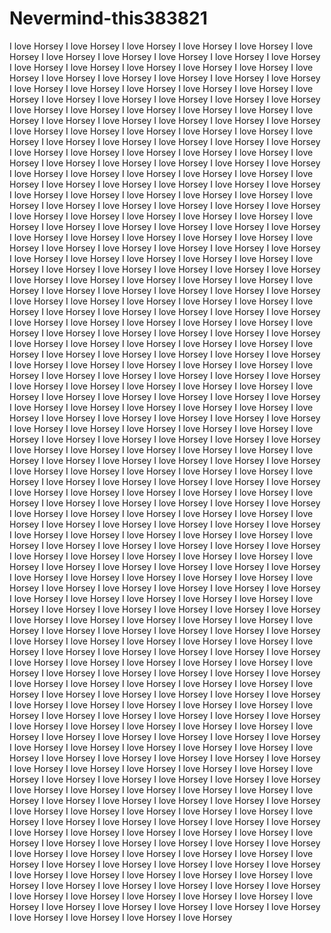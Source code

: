 # Nevermind-this383821

I love Horsey I love Horsey I love Horsey I love Horsey I love Horsey I love Horsey I love Horsey I love Horsey I love Horsey I love Horsey I love Horsey I love Horsey I love Horsey  I love Horsey I love Horsey I love Horsey I love Horsey I love Horsey I love Horsey I love Horsey I love Horsey I love Horsey I love Horsey I love Horsey I love Horsey I love Horsey  I love Horsey I love Horsey I love Horsey I love Horsey I love Horsey I love Horsey I love Horsey I love Horsey I love Horsey I love Horsey I love Horsey I love Horsey I love Horsey  I love Horsey I love Horsey I love Horsey I love Horsey I love Horsey I love Horsey I love Horsey I love Horsey I love Horsey I love Horsey I love Horsey I love Horsey I love Horsey  I love Horsey I love Horsey I love Horsey I love Horsey I love Horsey I love Horsey I love Horsey I love Horsey I love Horsey I love Horsey I love Horsey I love Horsey I love Horsey  I love Horsey I love Horsey I love Horsey I love Horsey I love Horsey I love Horsey I love Horsey I love Horsey I love Horsey I love Horsey I love Horsey I love Horsey I love Horsey  I love Horsey I love Horsey I love Horsey I love Horsey I love Horsey I love Horsey I love Horsey I love Horsey I love Horsey I love Horsey I love Horsey I love Horsey I love Horsey  I love Horsey I love Horsey I love Horsey I love Horsey I love Horsey I love Horsey I love Horsey I love Horsey I love Horsey I love Horsey I love Horsey I love Horsey I love Horsey  I love Horsey I love Horsey I love Horsey I love Horsey I love Horsey I love Horsey I love Horsey I love Horsey I love Horsey I love Horsey I love Horsey I love Horsey I love Horsey  I love Horsey I love Horsey I love Horsey I love Horsey I love Horsey I love Horsey I love Horsey I love Horsey I love Horsey I love Horsey I love Horsey I love Horsey I love Horsey  I love Horsey I love Horsey I love Horsey I love Horsey I love Horsey I love Horsey I love Horsey I love Horsey I love Horsey I love Horsey I love Horsey I love Horsey I love Horsey  I love Horsey I love Horsey I love Horsey I love Horsey I love Horsey I love Horsey I love Horsey I love Horsey I love Horsey I love Horsey I love Horsey I love Horsey I love Horsey  I love Horsey I love Horsey I love Horsey I love Horsey I love Horsey I love Horsey I love Horsey I love Horsey I love Horsey I love Horsey I love Horsey I love Horsey I love Horsey  I love Horsey I love Horsey I love Horsey I love Horsey I love Horsey I love Horsey I love Horsey I love Horsey I love Horsey I love Horsey I love Horsey I love Horsey I love Horsey  I love Horsey I love Horsey I love Horsey I love Horsey I love Horsey I love Horsey I love Horsey I love Horsey I love Horsey I love Horsey I love Horsey I love Horsey I love Horsey  I love Horsey I love Horsey I love Horsey I love Horsey I love Horsey I love Horsey I love Horsey I love Horsey I love Horsey I love Horsey I love Horsey I love Horsey I love Horsey  I love Horsey I love Horsey I love Horsey I love Horsey I love Horsey I love Horsey I love Horsey I love Horsey I love Horsey I love Horsey I love Horsey I love Horsey I love Horsey  I love Horsey I love Horsey I love Horsey I love Horsey I love Horsey I love Horsey I love Horsey I love Horsey I love Horsey I love Horsey I love Horsey I love Horsey I love Horsey  I love Horsey I love Horsey I love Horsey I love Horsey I love Horsey I love Horsey I love Horsey I love Horsey I love Horsey I love Horsey I love Horsey I love Horsey I love Horsey  I love Horsey I love Horsey I love Horsey I love Horsey I love Horsey I love Horsey I love Horsey I love Horsey I love Horsey I love Horsey I love Horsey I love Horsey I love Horsey  I love Horsey I love Horsey I love Horsey I love Horsey I love Horsey I love Horsey I love Horsey I love Horsey I love Horsey I love Horsey I love Horsey I love Horsey I love Horsey  I love Horsey I love Horsey I love Horsey I love Horsey I love Horsey I love Horsey I love Horsey I love Horsey I love Horsey I love Horsey I love Horsey I love Horsey I love Horsey  I love Horsey I love Horsey I love Horsey I love Horsey I love Horsey I love Horsey I love Horsey I love Horsey I love Horsey I love Horsey I love Horsey I love Horsey I love Horsey  I love Horsey I love Horsey I love Horsey I love Horsey I love Horsey I love Horsey I love Horsey I love Horsey I love Horsey I love Horsey I love Horsey I love Horsey I love Horsey  I love Horsey I love Horsey I love Horsey I love Horsey I love Horsey I love Horsey I love Horsey I love Horsey I love Horsey I love Horsey I love Horsey I love Horsey I love Horsey  I love Horsey I love Horsey I love Horsey I love Horsey I love Horsey I love Horsey I love Horsey I love Horsey I love Horsey I love Horsey I love Horsey I love Horsey I love Horsey  I love Horsey I love Horsey I love Horsey I love Horsey I love Horsey I love Horsey I love Horsey I love Horsey I love Horsey I love Horsey I love Horsey I love Horsey I love Horsey  I love Horsey I love Horsey I love Horsey I love Horsey I love Horsey I love Horsey I love Horsey I love Horsey I love Horsey I love Horsey I love Horsey I love Horsey I love Horsey  I love Horsey I love Horsey I love Horsey I love Horsey I love Horsey I love Horsey I love Horsey I love Horsey I love Horsey I love Horsey I love Horsey I love Horsey I love Horsey  I love Horsey I love Horsey I love Horsey I love Horsey I love Horsey I love Horsey I love Horsey I love Horsey I love Horsey I love Horsey I love Horsey I love Horsey I love Horsey  I love Horsey I love Horsey I love Horsey I love Horsey I love Horsey I love Horsey I love Horsey I love Horsey I love Horsey I love Horsey I love Horsey I love Horsey I love Horsey  I love Horsey I love Horsey I love Horsey I love Horsey I love Horsey I love Horsey I love Horsey I love Horsey I love Horsey I love Horsey I love Horsey I love Horsey I love Horsey  I love Horsey I love Horsey I love Horsey I love Horsey I love Horsey I love Horsey I love Horsey I love Horsey I love Horsey I love Horsey I love Horsey I love Horsey I love Horsey  I love Horsey I love Horsey I love Horsey I love Horsey I love Horsey I love Horsey I love Horsey I love Horsey I love Horsey I love Horsey I love Horsey I love Horsey I love Horsey  I love Horsey I love Horsey I love Horsey I love Horsey I love Horsey I love Horsey I love Horsey I love Horsey I love Horsey I love Horsey I love Horsey I love Horsey I love Horsey  
